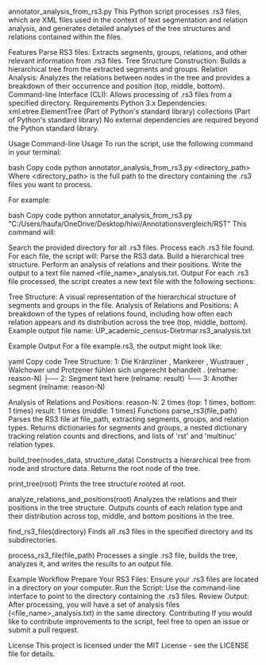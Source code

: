 annotator_analysis_from_rs3.py
This Python script processes .rs3 files, which are XML files used in the context of text segmentation and relation analysis, and generates detailed analyses of the tree structures and relations contained within the files.

Features
Parse RS3 files: Extracts segments, groups, relations, and other relevant information from .rs3 files.
Tree Structure Construction: Builds a hierarchical tree from the extracted segments and groups.
Relation Analysis: Analyzes the relations between nodes in the tree and provides a breakdown of their occurrence and position (top, middle, bottom).
Command-line Interface (CLI): Allows processing of .rs3 files from a specified directory.
Requirements
Python 3.x
Dependencies:
xml.etree.ElementTree (Part of Python's standard library)
collections (Part of Python's standard library)
No external dependencies are required beyond the Python standard library.

Usage
Command-line Usage
To run the script, use the following command in your terminal:

bash
Copy code
python annotator_analysis_from_rs3.py <directory_path>
Where <directory_path> is the full path to the directory containing the .rs3 files you want to process.

For example:

bash
Copy code
python annotator_analysis_from_rs3.py "C:/Users/haufa/OneDrive/Desktop/hiwi/Annotationsvergleich/RST"
This command will:

Search the provided directory for all .rs3 files.
Process each .rs3 file found.
For each file, the script will:
Parse the RS3 data.
Build a hierarchical tree structure.
Perform an analysis of relations and their positions.
Write the output to a text file named <file_name>_analysis.txt.
Output
For each .rs3 file processed, the script creates a new text file with the following sections:

Tree Structure: A visual representation of the hierarchical structure of segments and groups in the file.
Analysis of Relations and Positions: A breakdown of the types of relations found, including how often each relation appears and its distribution across the tree (top, middle, bottom).
Example output file name: UP_academic_census-Dietrmar.rs3_analysis.txt

Example Output
For a file example.rs3, the output might look like:

yaml
Copy code
Tree Structure:
1: Die Kränzliner , Mankerer , Wustrauer , Walchower und Protzener fühlen sich ungerecht behandelt . (relname: reason-N)
├── 2: Segment text here (relname: result)
└── 3: Another segment (relname: reason-N)

Analysis of Relations and Positions:
reason-N: 2 times (top: 1 times, bottom: 1 times)
result: 1 times (middle: 1 times)
Functions
parse_rs3(file_path)
Parses the RS3 file at file_path, extracting segments, groups, and relation types. Returns dictionaries for segments and groups, a nested dictionary tracking relation counts and directions, and lists of 'rst' and 'multinuc' relation types.

build_tree(nodes_data, structure_data)
Constructs a hierarchical tree from node and structure data. Returns the root node of the tree.

print_tree(root)
Prints the tree structure rooted at root.

analyze_relations_and_positions(root)
Analyzes the relations and their positions in the tree structure. Outputs counts of each relation type and their distribution across top, middle, and bottom positions in the tree.

find_rs3_files(directory)
Finds all .rs3 files in the specified directory and its subdirectories.

process_rs3_file(file_path)
Processes a single .rs3 file, builds the tree, analyzes it, and writes the results to an output file.

Example Workflow
Prepare Your RS3 Files: Ensure your .rs3 files are located in a directory on your computer.
Run the Script: Use the command-line interface to point to the directory containing the .rs3 files.
Review Output: After processing, you will have a set of analysis files (<file_name>_analysis.txt) in the same directory.
Contributing
If you would like to contribute improvements to the script, feel free to open an issue or submit a pull request.

License
This project is licensed under the MIT License - see the LICENSE file for details.

